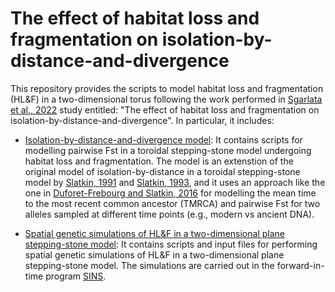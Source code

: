 # The effect of habitat loss and fragmentation on isolation-by-distance-and-divergence

This repository provides the scripts to model habitat loss and fragmentation (HL&F) in a two-dimensional torus following the work performed in [Sgarlata et al., 2022](https://www.biorxiv.org/content/10.1101/2022.10.26.513874v1) study entitled: "The effect of habitat loss and fragmentation on isolation-by-distance-and-divergence". In particular, it includes:

* [Isolation-by-distance-and-divergence model](Numerical%20Model): It contains scripts for modelling pairwise Fst in a toroidal stepping-stone model undergoing habitat loss and fragmentation. The model is an extenstion of the original model of isolation-by-distance in a toroidal stepping-stone model by [Slatkin, 1991](https://www.cambridge.org/core/journals/genetics-research/article/inbreeding-coefficients-and-coalescence-times/FCC418CBC6F021B741C83FDE6A0E7558) and [Slatkin, 1993](https://www.jstor.org/stable/2410134?origin=crossref&seq=1), and it uses an approach like the one in [Duforet-Frebourg and Slatkin, 2016](https://www.sciencedirect.com/science/article/abs/pii/S0040580915001124?via%3Dihub) for modelling the mean time to the most recent common ancestor (TMRCA) and pairwise Fst for two alleles sampled at different time points (e.g., modern vs ancient DNA).

  
* [Spatial genetic simulations of HL&F in a two-dimensional plane stepping-stone model](Spatial%20Simulation): It contains scripts and input files for performing spatial genetic simulations of HL&F in a two-dimensional plane stepping-stone model. The simulations are carried out in the forward-in-time program [SINS](https://github.com/PopConGen/SINS).
